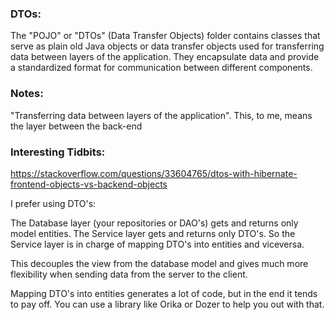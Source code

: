 ### DTOs:
The "POJO" or "DTOs" (Data Transfer Objects) folder contains classes that serve as plain old Java objects or data 
transfer objects used for transferring data between layers of the application. They encapsulate data and provide a 
standardized format for communication between different components.


### Notes:
"Transferring data between layers of the application". This, to me, means the layer between the back-end


### Interesting Tidbits:
https://stackoverflow.com/questions/33604765/dtos-with-hibernate-frontend-objects-vs-backend-objects

I prefer using DTO's:

The Database layer (your repositories or DAO's) gets and returns only model entities.
The Service layer gets and returns only DTO's.
So the Service layer is in charge of mapping DTO's into entities and viceversa.

This decouples the view from the database model and gives much more flexibility when sending data from the server to the
client.

Mapping DTO's into entities generates a lot of code, but in the end it tends to pay off. You can use a library like 
Orika or Dozer to help you out with that.